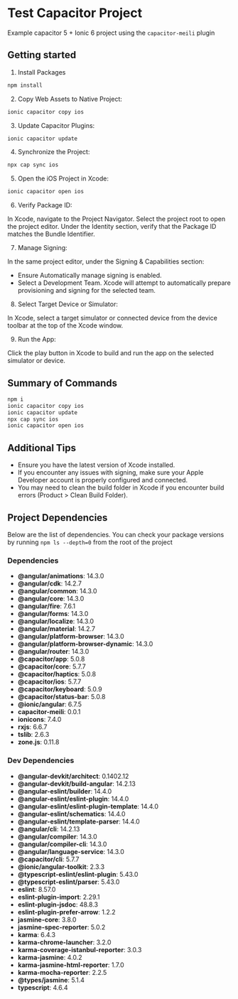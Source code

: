 # Test Capacitor Project

Example capacitor 5 + Ionic 6 project using the `capacitor-meili` plugin

## Getting started

1. Install Packages

```bash
npm install
```

2. Copy Web Assets to Native Project:

```bash
ionic capacitor copy ios
```

3. Update Capacitor Plugins:

```bash
ionic capacitor update
```

4. Synchronize the Project:

```bash
npx cap sync ios
```

5. Open the iOS Project in Xcode:

```bash
ionic capacitor open ios
```

6. Verify Package ID:

In Xcode, navigate to the Project Navigator. Select the project root to open the project editor. Under the Identity section, verify that the Package ID matches the Bundle Identifier.

7. Manage Signing:

In the same project editor, under the Signing & Capabilities section:
- Ensure Automatically manage signing is enabled.
- Select a Development Team. Xcode will attempt to automatically prepare provisioning and signing for the selected team.

8. Select Target Device or Simulator:

In Xcode, select a target simulator or connected device from the device toolbar at the top of the Xcode window.

9. Run the App:

Click the play button in Xcode to build and run the app on the selected simulator or device.

## Summary of Commands

```bash
npm i
ionic capacitor copy ios
ionic capacitor update
npx cap sync ios
ionic capacitor open ios
```

## Additional Tips

- Ensure you have the latest version of Xcode installed.
- If you encounter any issues with signing, make sure your Apple Developer account is properly configured and connected.
- You may need to clean the build folder in Xcode if you encounter build errors (Product > Clean Build Folder).

## Project Dependencies

Below are the list of dependencies. You can check your package versions by running `npm ls --depth=0` from the root of the project

### Dependencies

- **@angular/animations**: 14.3.0
- **@angular/cdk**: 14.2.7
- **@angular/common**: 14.3.0
- **@angular/core**: 14.3.0
- **@angular/fire**: 7.6.1
- **@angular/forms**: 14.3.0
- **@angular/localize**: 14.3.0
- **@angular/material**: 14.2.7
- **@angular/platform-browser**: 14.3.0
- **@angular/platform-browser-dynamic**: 14.3.0
- **@angular/router**: 14.3.0
- **@capacitor/app**: 5.0.8
- **@capacitor/core**: 5.7.7
- **@capacitor/haptics**: 5.0.8
- **@capacitor/ios**: 5.7.7
- **@capacitor/keyboard**: 5.0.9
- **@capacitor/status-bar**: 5.0.8
- **@ionic/angular**: 6.7.5
- **capacitor-meili**: 0.0.1
- **ionicons**: 7.4.0
- **rxjs**: 6.6.7
- **tslib**: 2.6.3
- **zone.js**: 0.11.8

### Dev Dependencies

- **@angular-devkit/architect**: 0.1402.12
- **@angular-devkit/build-angular**: 14.2.13
- **@angular-eslint/builder**: 14.4.0
- **@angular-eslint/eslint-plugin**: 14.4.0
- **@angular-eslint/eslint-plugin-template**: 14.4.0
- **@angular-eslint/schematics**: 14.4.0
- **@angular-eslint/template-parser**: 14.4.0
- **@angular/cli**: 14.2.13
- **@angular/compiler**: 14.3.0
- **@angular/compiler-cli**: 14.3.0
- **@angular/language-service**: 14.3.0
- **@capacitor/cli**: 5.7.7
- **@ionic/angular-toolkit**: 2.3.3
- **@typescript-eslint/eslint-plugin**: 5.43.0
- **@typescript-eslint/parser**: 5.43.0
- **eslint**: 8.57.0
- **eslint-plugin-import**: 2.29.1
- **eslint-plugin-jsdoc**: 48.8.3
- **eslint-plugin-prefer-arrow**: 1.2.2
- **jasmine-core**: 3.8.0
- **jasmine-spec-reporter**: 5.0.2
- **karma**: 6.4.3
- **karma-chrome-launcher**: 3.2.0
- **karma-coverage-istanbul-reporter**: 3.0.3
- **karma-jasmine**: 4.0.2
- **karma-jasmine-html-reporter**: 1.7.0
- **karma-mocha-reporter**: 2.2.5
- **@types/jasmine**: 5.1.4
- **typescript**: 4.6.4